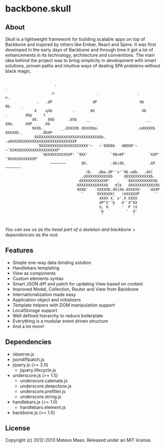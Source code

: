 backbone.skull
==============

## About

Skull is a lightweight framework for building scalable apps on top of Backbone and inspired by others like Ember, React and Spine. It was first developed in the early days of Backbone and through time it got a lot of enhancements in its technology, architecture and conventions. The main idea behind the project was to bring simplicity in development with smart solutions, proven paths and intuitive ways of dealing SPA problems without black magic.

```
          
                      .                                                      .
                    .n                   .                 .                  n.
              .   .dP                  dP                   9b                 9b.    .
             4    qXb         .       dX                     Xb       .        dXp     t
            dX.    9Xb      .dXb    __                         __    dXb.     dXP     .Xb
            9XXb._       _.dXXXXb dXXXXbo.                 .odXXXXb dXXXXb._       _.dXXP
             9XXXXXXXXXXXXXXXXXXXVXXXXXXXXOo.           .oOXXXXXXXXVXXXXXXXXXXXXXXXXXXXP
              `9XXXXXXXXXXXXXXXXXXXXX'~   ~`OOO8b   d8OOO'~   ~`XXXXXXXXXXXXXXXXXXXXXP'
                `9XXXXXXXXXXXP' `9XX'          `98v8P'          `XXP' `9XXXXXXXXXXXP'
                    ~~~~~~~       9X.          .db|db.          .XP       ~~~~~~~
                                    )b.  .dbo.dP'`v'`9b.odb.  .dX(
                                  ,dXXXXXXXXXXXb     dXXXXXXXXXXXb.
                                 dXXXXXXXXXXXP'   .   `9XXXXXXXXXXXb
                                dXXXXXXXXXXXXb   d|b   dXXXXXXXXXXXXb
                                9XXb'   `XXXXXb.dX|Xb.dXXXXX'   `dXXP
                                 `'      9XXXXXX(   )XXXXXXP      `'
                                          XXXX X.`v'.X XXXX
                                          XP^X'`b   d'`X^XX
                                          X. 9  `   '  P )X
                                          `b  `       '  d'
                                           `             '
                          
```

*You can see us as the head part of a skeleton and backbone + dependencies as the rest.*

## Features

* Simple one-way data-binding solution
* Handlebars templating 
* View as components
* Custom elements syntax
* Smart JSON diff and patch for updating View based on context
* Improved Model, Collection, Router and View from Backbone
* Internationalization made easy
* Application object and initializers
* Template helpers with DOM manipulation support
* LocalStorage support
* Well defined hierarchy to reduce boilerplate
* Everything is a modular event driven structure
* And a lot more!

## Dependencies

* observe.js
* jsondiffpatch.js
* jquery.js (>= 2.0)
  * jquery.lifecycle.js
* underscore.js (>= 1.5)
  * underscore.catenate.js
  * underscore.deepclone.js
  * underscore.prefilter.js
  * underscore.string.js
* handlebars.js (>= 1.0)
  * handlebars.element.js
* backbone.js (>= 1.0)

## License

Copyright (c) 2012-2013 Mateus Maso. Released under an MIT license.
